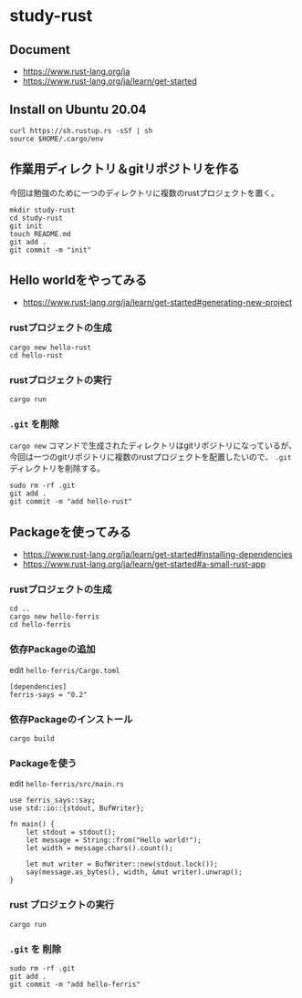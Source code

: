 # study-rust

## Document

- https://www.rust-lang.org/ja
- https://www.rust-lang.org/ja/learn/get-started

## Install on Ubuntu 20.04

```
curl https://sh.rustup.rs -sSf | sh
source $HOME/.cargo/env
```

## 作業用ディレクトリ＆gitリポジトリを作る

今回は勉強のために一つのディレクトリに複数のrustプロジェクトを置く。

```
mkdir study-rust
cd study-rust
git init
touch README.md
git add .
git commit -m "init"
```

## Hello worldをやってみる

- https://www.rust-lang.org/ja/learn/get-started#generating-new-project

### rustプロジェクトの生成

```
cargo new hello-rust
cd hello-rust
```

### rustプロジェクトの実行

`cargo run`

### `.git` を削除

`cargo new` コマンドで生成されたディレクトリはgitリポジトリになっているが、
今回は一つのgitリポジトリに複数のrustプロジェクトを配置したいので、
`.git` ディレクトリを削除する。

```
sudo rm -rf .git
git add .
git commit -m "add hello-rust"
```

## Packageを使ってみる

- https://www.rust-lang.org/ja/learn/get-started#installing-dependencies
- https://www.rust-lang.org/ja/learn/get-started#a-small-rust-app

### rustプロジェクトの生成

```
cd ..
cargo new hello-ferris
cd hello-ferris
```

### 依存Packageの追加

edit `hello-ferris/Cargo.toml`

```
[dependencies]
ferris-says = "0.2"
```

### 依存Packageのインストール

`cargo build`

### Packageを使う

edit `hello-ferris/src/main.rs`

```
use ferris_says::say;
use std::io::{stdout, BufWriter};

fn main() {
    let stdout = stdout();
    let message = String::from("Hello world!");
    let width = message.chars().count();

    let mut writer = BufWriter::new(stdout.lock());
    say(message.as_bytes(), width, &mut writer).unwrap();
}
```

### rust プロジェクトの実行

`cargo run`

### `.git` を 削除

```
sudo rm -rf .git
git add .
git commit -m "add hello-ferris"
```
